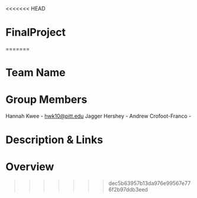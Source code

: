 <<<<<<< HEAD
# FinalProject
=======
# Team Name


# Group Members
Hannah Kwee - hwk10@pitt.edu
Jagger Hershey - 
Andrew Crofoot-Franco - 

# Description & Links


# Overview
>>>>>>> dec5b63957b13da976e99567e776f2b97ddb3eed
